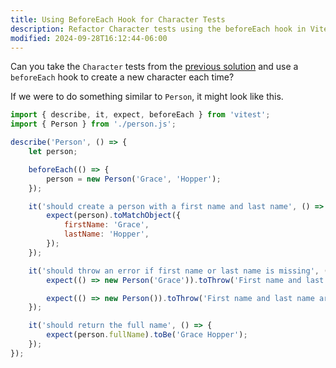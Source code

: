 ```yaml
---
title: Using BeforeEach Hook for Character Tests
description: Refactor Character tests using the beforeEach hook in Vitest.
modified: 2024-09-28T16:12:44-06:00
---
```


Can you take the `Character` tests from the [previous solution](asymmetric-matchers-solution.md) and use a `beforeEach` hook to create a new character each time?

If we were to do something similar to `Person`, it might look like this.

```javascript
import { describe, it, expect, beforeEach } from 'vitest';
import { Person } from './person.js';

describe('Person', () => {
	let person;

	beforeEach(() => {
		person = new Person('Grace', 'Hopper');
	});

	it('should create a person with a first name and last name', () => {
		expect(person).toMatchObject({
			firstName: 'Grace',
			lastName: 'Hopper',
		});
	});

	it('should throw an error if first name or last name is missing', () => {
		expect(() => new Person('Grace')).toThrow('First name and last name are required');

		expect(() => new Person()).toThrow('First name and last name are required');
	});

	it('should return the full name', () => {
		expect(person.fullName).toBe('Grace Hopper');
	});
});
```
